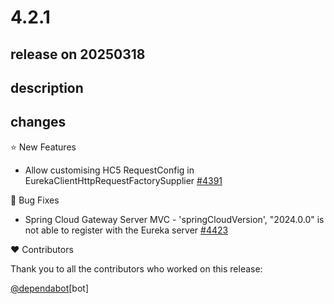 # 4.2.1

## release on 20250318
## description
## changes
⭐ New Features

* Allow customising HC5 RequestConfig in EurekaClientHttpRequestFactorySupplier <a href="https://github.com/spring-cloud/spring-cloud-netflix/issues/4391" data-hovercard-type="issue" data-hovercard-url="/spring-cloud/spring-cloud-netflix/issues/4391/hovercard">#4391</a>

🐞 Bug Fixes

* Spring Cloud Gateway Server MVC - 'springCloudVersion', "2024.0.0" is not able to register with the Eureka server <a href="https://github.com/spring-cloud/spring-cloud-netflix/issues/4423" data-hovercard-type="issue" data-hovercard-url="/spring-cloud/spring-cloud-netflix/issues/4423/hovercard">#4423</a>

❤️ Contributors

Thank you to all the contributors who worked on this release:

<a class="user-mention notranslate" data-hovercard-type="organization" data-hovercard-url="/orgs/dependabot/hovercard" data-octo-click="hovercard-link-click" data-octo-dimensions="link_type:self" href="https://github.com/dependabot">@dependabot</a>[bot]

